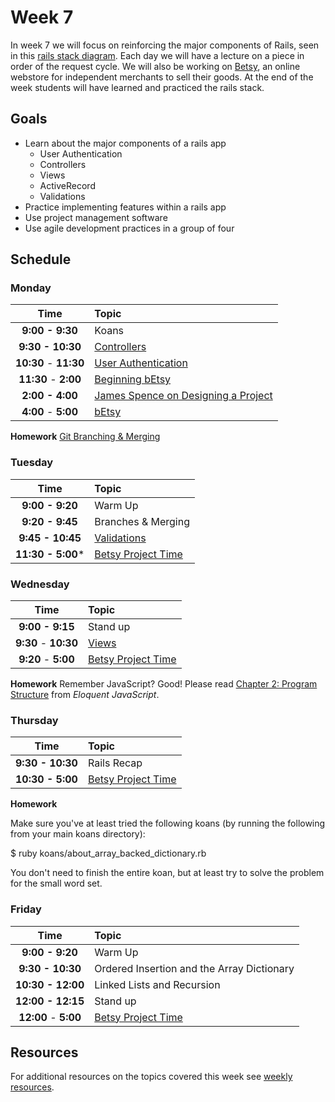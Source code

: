 # Week 7

In week 7 we will focus on reinforcing the major components of Rails, seen in this [rails stack diagram](resources/rails-request-cycle.pdf). Each day we will have a lecture on a piece in order of the request cycle. We will also be working on [Betsy](resources/betsy.md), an online webstore for independent merchants to sell their goods. At the end of the week students will have learned and practiced the rails stack.

## Goals

- Learn about the major components of a rails app
    - User Authentication
    - Controllers
    - Views
    - ActiveRecord
    - Validations
- Practice implementing features within a rails app
- Use project management software
- Use agile development practices in a group of four



## Schedule
### Monday

| Time              | Topic               |
|:-----------------:|:--------------------|
| **9:00 - 9:30**     | Koans                  |
| **9:30 - 10:30**    | [Controllers](monday/controllers.md)                  |
| **10:30** - **11:30** | [User Authentication](monday/user-authentication.md)|
| **11:30** - **2:00** | [Beginning bEtsy](resources/betsy.md)|
| **2:00 - 4:00**  | [James Spence on Designing a Project](monday/design.md)   |
| **4:00** - **5:00** | [bEtsy](resources/betsy.md)|

**Homework**
[Git Branching & Merging](http://git-scm.com/book/en/Git-Branching-Basic-Branching-and-Merging)

### Tuesday

| Time              | Topic                       |
|:-----------------:|:----------------------------|
| **9:00 - 9:20**     | Warm Up                  |
| **9:20 - 9:45**     | Branches & Merging                  |
| **9:45 - 10:45**    | [Validations](tuesday/validations.md)                  |
| **11:30 - 5:00***   | [Betsy Project Time](resources/betsy.md)                |


### Wednesday

| Time              | Topic               |
|:-----------------:|:--------------------|
| **9:00 - 9:15**      | Stand up            |
| **9:30** - **10:30** | [Views](wednesday/views-101.md)|
| **9:20** - **5:00** | [Betsy Project Time](resources/betsy.md)|

**Homework**
Remember JavaScript? Good! Please read [Chapter 2: Program Structure](http://eloquentjavascript.net/02_program_structure.html) from *Eloquent JavaScript*.

### Thursday

| Time              | Topic               |
|:-----------------:|:--------------------|
| **9:30 - 10:30**   | Rails Recap |
| **10:30 - 5:00**   | [Betsy Project Time](resources/betsy.md) |

**Homework**

Make sure you've at least tried the following koans (by running the
following from your main koans directory):

  $ ruby koans/about_array_backed_dictionary.rb

You don't need to finish the entire koan, but at least try to solve
the problem for the small word set.

### Friday

| Time              | Topic               |
|:-----------------:|:--------------------|
| **9:00 - 9:20**    | Warm Up             |
| **9:30 - 10:30**    | Ordered Insertion and the Array Dictionary |
| **10:30 - 12:00**   | Linked Lists and Recursion |
| **12:00 - 12:15**   | Stand up            |
| **12:00** - **5:00** | [Betsy Project Time](resources/betsy.md)|

## Resources
For additional resources on the topics covered this week see [weekly resources](resources/resources.md).
